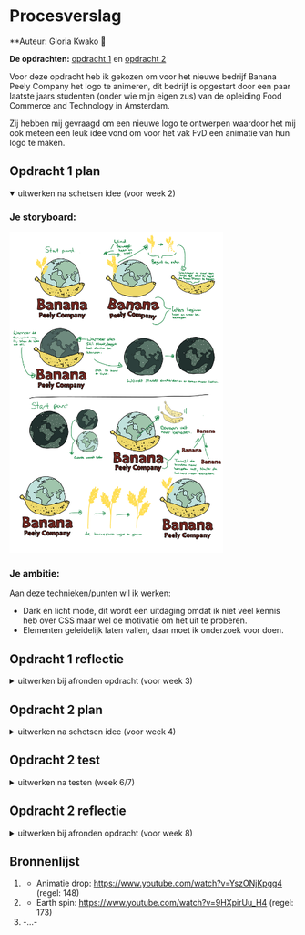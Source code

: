 # Procesverslag
**Auteur: 
Gloria Kwako 👾

**De opdrachten:** [opdracht 1](opdracht1/index.html) en [opdracht 2](opdracht2/index.html)

Voor deze opdracht heb ik gekozen om voor het nieuwe bedrijf Banana Peely Company het logo te animeren, dit bedrijf is opgestart door een paar laatste jaars studenten (onder wie mijn eigen zus) van de opleiding Food Commerce and Technology in Amsterdam.

Zij hebben mij gevraagd om een nieuwe logo te ontwerpen waardoor het mij ook meteen een leuk idee vond om voor het vak FvD een animatie van hun logo te maken. 


## Opdracht 1 plan

<details open>
  <summary>uitwerken na schetsen idee (voor week 2)</summary>


  ### Je storyboard:
  <img src="readme-images/schets.png" width="375px" alt="storyboard voor opdracht 1">


  ### Je ambitie: 
  Aan deze technieken/punten wil ik werken:
  - Dark en licht mode, dit wordt een uitdaging omdat ik niet veel kennis heb over CSS maar wel de motivatie om het uit te proberen.
  - Elementen geleidelijk laten vallen, daar moet ik onderzoek voor doen.
 
</details>



## Opdracht 1 reflectie

<details>
  <summary>uitwerken bij afronden opdracht (voor week 3)</summary>


  ### Je uitkomst - karakteristiek screenshot(s):
  <img src="readme-images/darkmode.png" width="375px" alt="uitomst opdracht 1">
    <img src="readme-images/lightmode.png" width="375px" alt="uitomst opdracht 1">


  ### Dit ging goed/Heb ik geleerd: 
  Bij de darkmode is het mij gelukt om een leuke schaduw toe te voegen bij de letters en natuurlijk de dark mode zelf.

  Hier zie je als je computer dark mode aan heeft dat de layout helemaal veranderd is naar dark: 
  <img src="readme-images/darkmode.png" width="375px" alt="uitomst opdracht 1">

  En bij de light mode is alles juist lichter: 
  <img src="readme-images/lightmode.png" width="375px" alt="uitomst opdracht 1">

  Dit zijn de animaties die ik heb toegevoegd:
    <img src="readme-images/1:3.png" width="375px" alt="uitomst opdracht 1">
    <img src="readme-images/2:3.png" width="375px" alt="uitomst opdracht 1">
    <img src="readme-images/3:3.png" width="375px" alt="uitomst opdracht 1">

  ### Dit was lastig/Is niet gelukt:
  Het is mij helaas niet gelukt om de graan toe te voegen die bij de logo hoort, ook heb ik niet veel tijd kunnen besteden aan de light mode omdat ik erg gefocussed was op de darkmode "wat super toff was!"

  <img src="readme-images/lightmode.png" width="375px" alt="uitomst opdracht 1">
</details>



## Opdracht 2 plan

<details>
  <summary>uitwerken na schetsen idee (voor week 4)</summary>


  ### Je ontwerp:
  <img src="readme-images/dummy-plaatje.svg" width="375px" alt="ontwerp opdracht 2">


  ### Je ambitie: 
  Aan deze technieken/punten wil ik werken:
  - punt 1
  - punt 2
  - nog een punt
  - ...
</details>



## Opdracht 2 test

<details>
  <summary>uitwerken na testen (week 6/7)</summary>

  Neem minimaal 5 bevindingen op:



  ### Bevinding 1:
  Omschrijving van wat er nog niet orde was (tekst en afbeeding(en)).

  #### oplossing:
  Beschrijving hoe je het hebt hebt opgelost of als het niet gelukt is hoe je het zou oplossen (tekst en afbeeding(en)).



  ### Bevinding 2:
  Omschrijving van wat er nog niet orde was (tekst en afbeeding(en)).

  #### oplossing:
  Beschrijving hoe je het hebt hebt opgelost of als het niet gelukt is hoe je het zou oplossen (tekst en afbeeding(en)).



  ### Bevinding 3:
  ...
</details>



## Opdracht 2 reflectie

<details>
  <summary>uitwerken bij afronden opdracht (voor week 8)</summary>

  ### Je uitkomst - karakteristiek screenshot(s):
  <img src="readme-images/dummy-plaatje.svg" width="375px" alt="uitkomst opdracht 2">


  ### Dit ging goed/Heb ik geleerd: 
  Korte omschrijving met plaatje(s)

  <img src="readme-images/dummy-plaatje.svg" width="375px" alt="top">


  ### Dit was lastig/Is niet gelukt:
  Korte omschrijving met plaatje(s)

  <img src="readme-images/dummy-plaatje.svg" width="375px" alt="bummer">
</details>



## Bronnenlijst
  1. - Animatie drop: https://www.youtube.com/watch?v=YszONjKpgg4 (regel: 148)
  2. - Earth spin: https://www.youtube.com/watch?v=9HXpirUu_H4 (regel: 173)
  3. -...-
